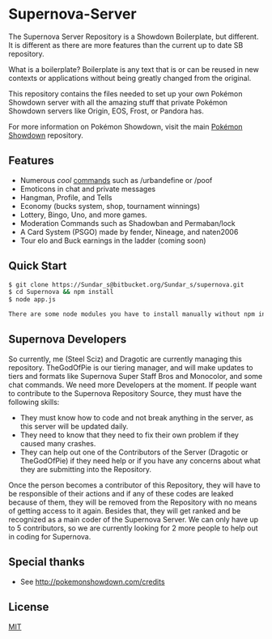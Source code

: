 # Supernova-Server


The Supernova Server Repository is a Showdown Boilerplate, but different. It is different as there are more features than the current up to date SB repository.

What is a boilerplate? Boilerplate is any text that is or can be reused in new
contexts or applications without being greatly changed from the original.

This repository contains the files needed to set up your own Pokémon Showdown
server with all the amazing stuff that private Pokémon Showdown servers like
Origin, EOS, Frost, or Pandora has.

For more information on Pokémon Showdown, visit the main
[Pokémon Showdown](https://github.com/Zarel/Pokemon-Showdown) repository.

## Features

- Numerous *cool* [commands](chat-plugins/EXTRA_COMMANDS) such as /urbandefine or /poof
- Emoticons in chat and private messages
- Hangman, Profile, and Tells
- Economy (bucks system, shop, tournament winnings)
- Lottery, Bingo, Uno, and more games.
- Moderation Commands such as Shadowban and Permaban/lock
- A Card System (PSGO) made by fender, Nineage, and naten2006
- Tour elo and Buck earnings in the ladder (coming soon)

## Quick Start

```bash
$ git clone https://Sundar_s@bitbucket.org/Sundar_s/supernova.git
$ cd Supernova && npm install
$ node app.js

There are some node modules you have to install manually without npm install, such as npm install geoip-ultralight and npm install node-serialize)
```

## Supernova Developers

So currently, me (Steel Sciz) and Dragotic are currently managing this repository. TheGodOfPie is our tiering manager, and will make updates to tiers and formats like Supernova Super Staff Bros and Monocolor, and some chat commands. We need more Developers at the moment. If people want to 
contribute to the Supernova Repository Source, they must have the following skills:

- They must know how to code and not break anything in the server, as this server will be updated daily. 
- They need to know that they need to fix their own problem if they caused many crashes.
- They can help out one of the Contributors of the Server (Dragotic or TheGodOfPie) if they need help or if you have any concerns about what they are submitting into the Repository. 

Once the person becomes a contributor of this Repository, they will have to be responsible of their actions and if any of these codes are leaked because of them,
they will be removed from the Repository with no means of getting access to it again. Besides that, they will get ranked and be recognized as a main coder of the Supernova Server. We can only have up to 
5 contributors, so we are currently looking for 2 more people to help out in coding for Supernova.
## Special thanks

- See http://pokemonshowdown.com/credits

## License

[MIT](LICENSE)